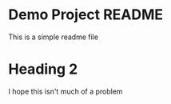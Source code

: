# Demo Project README


This is a simple readme file

# Heading 2



I hope this isn't much of a problem